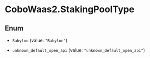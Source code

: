 # CoboWaas2.StakingPoolType

## Enum


* `Babylon` (value: `"Babylon"`)

* `unknown_default_open_api` (value: `"unknown_default_open_api"`)


